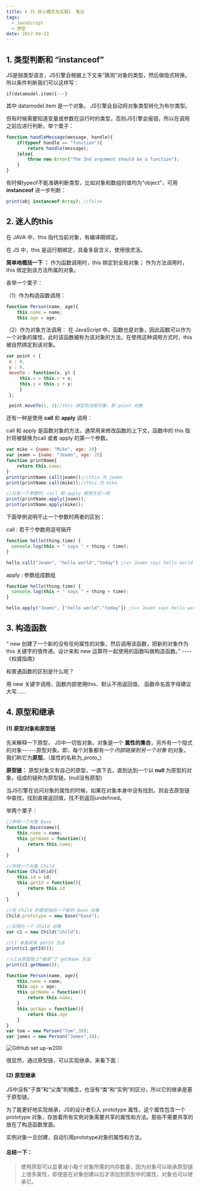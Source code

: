 ```yaml
---
title: 《 JS 核心概念及实践》 笔记
tags:
  - JavaScript
  - 原型
date: 2017-04-23
---
```


## 1. 类型判断和 “instanceof”
JS是弱类型语言，JS引擎会根据上下文来“猜测”对象的类型，然后做隐式转换。所以条件判断我们可以这样写：

```
if(datamodel.item){···} 
```

<!-- more -->
其中 datamodel.item 是一个对象。
JS引擎会自动将对象类型转化为布尔类型。

但有时候需要知道变量或参数在运行时的类型，否则JS引擎会报错，所以在调用之前应进行判断，举个栗子：

```js
function handleMessage(message, handle){
    if(typeof handle == "function"){
        return handle(message);
    }else{
        throw new Error("The 2nd argument should be a function");
    }
}
```
有时候typeof不能准确判断类型，比如对象和数组的值均为“object”，可用 **instanceof** 进一步判断：

```js
print(obj instanceof Array); //false
```

## 2. 迷人的this 
在 JAVA 中，this 指代当前对象，有编译期绑定。

在 JS 中，this 是运行期绑定，具备多层含义，使用很灵活。

**简单地概括一下 ：**
作为函数调用时，this 绑定到全局对象；
作为方法调用时，this 绑定到该方法所属的对象。

各举一个栗子：

（1）作为构造函数调用：

```js
function Person(name, age){ 
    this.name = name; 
    this.age = age; 
```
（2）作为对象方法调用：
在 JavaScript 中，函数也是对象，因此函数可以作为一个对象的属性，此时该函数被称为该对象的方法，在使用这种调用方式时，this 被自然绑定到该对象。

```js
var point = { 
 x : 0, 
 y : 0, 
 moveTo : function(x, y) { 
     this.x = this.x + x; 
     this.y = this.y + y; 
     } 
 }; 

 point.moveTo(1, 1)//this 绑定到当前对象，即 point 对象
```

还有一种是使用 **call** 和 **apply** 调用：

call 和 apply 是函数对象的方法，通常用来修改函数的上下文，函数中的 this 指针将被替换为call 或者 apply 的第一个参数。

```js
var mike = {name: "Mike", age: 20}
var jeamn = {name: "Jeamn", age: 25}
function printName{
    return this.name;
}
print(printName.call(jeamn));//this 为 jeamn
print(printName.call(mike));//this 为 mike

//只有一个参数时，call 和 apply 使用方式一样
print(printName.apply(jeamn));
print(printName.apply(mike));
```

下面举例说明不止一个参数时两者的区别：

call : 若干个参数用逗号隔开

```js
function hello(thing,time) {  
  console.log(this + " says " + thing + time);
}

hello.call("Jeamn", "hello world","today") //=> Jeamn says hello world today
```

apply : 参数组成数组

```js
function hello(thing,time) {  
  console.log(this + " says " + thing + time);
}

hello.apply("Jeamn", ["hello world","today"]) //=> Jeamn says hello world today
```

## 3. 构造函数
“ new 创建了一个新的没有任何属性的对象，然后调用该函数，把新的对象作为 this 关键字的值传递。设计来和 new 运算符一起使用的函数叫做构造函数。”  ----《权威指南》

和普通函数的区别是什么呢？

用 new 关键字调用、函数内部使用this、默认不用返回值、
函数命名首字母建议大写……

##  4. 原型和继承

#### (1) 原型对象和原型链
先来解释一下原型，
JS中一切皆对象。对象是一个 **属性的集合**，另外有一个隐式的对象------原型对象。即，每个对象都有一个*内部链接到另一个对象* 的对象，我们称它为**原型**。（属性的名称为_proto_）

**原型链：**
原型对象又有自己的原型，一直下去，直到达到一个以 **null** 为原型的对象，组成的链称为原型链。(null没有原型)

当JS引擎在访问对象的属性的时候，如果在对象本身中没有找到，则会去原型链中查找，找到直接返回值，找不到返回undefined。

举两个栗子：

```js
//声明一个对象 Base
function Base(name){
    this.name = name;
    this.getName = function(){
        return this.name;
    }
}

//声明一个对象 Child
function Child(id){
    this.id = id;
    this.getId = function(){
        return this.id
    }
}

//将 Child 的原型指向一个新的 Base 对象
Child.prototype = new Base("base");

//实例化一个 Child 对象
var c1 = new Child("child");

//c1 本身具有 getId 方法
print(c1.getId());

//c1从原型链上“继承”了 getName 方法
print(c1.getName());
```

```js
function Person(name, age){
    this.name = name;
    this.age = age;
    this.getName = function(){
        return this.name;
    }
    this.getAge = function(){
        return this.age
    }
}
var tom = new Person("Tom",39);
var james = new Person("James",30);
```


![GitHub set up-w200](http://ww1.sinaimg.cn/large/8b50d584gy1ffcr5k3mygj22io1w0x6p.jpg)




很显然，通过原型链，可以实现继承，来看下面：

#### (2) 原型继承
JS中没有“子类”和“父类”的概念，也没有“类”和“实例”的区分，所以它的继承是基于原型链。

为了能更好地实现继承，JS的设计者引入 prototype 属性，这个属性包含一个 prototype 对象，存放着所有实例对象需要共享的属性和方法。那些不需要共享的放在了构造函数里面。

实例对象一旦创建，自动引用prototype对象的属性和方法。

#### 总结一下：
    
> 使用原型可以显著减小每个对象所需的内存数量，因为对象可以继承原型链上很多属性，即便是在对象创建以后才添加到原型中的属性，对象也可以继承它。



 
 
 





